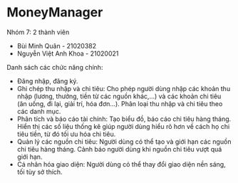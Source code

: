 # MoneyManager 
Nhóm 7: 2 thành viên 
<ul>
  <li>
    Bùi Minh Quân - 21020382 
  </li>
  <li>
    Nguyễn Việt Anh Khoa - 21020021
  </li>
</ul>
Danh sách các chức năng chính: 
<ul>
  <li>
    Đăng nhập, đăng ký.
  </li>
  <li>
    Ghi chép thu nhập và chi tiêu: Cho phép người dùng nhập các khoản thu nhập (lương, thưởng, tiền từ các nguồn khác,...) và các khoản chi tiêu (ăn uống, đi lại, giải trí, hóa đơn...). Phân loại thu nhập và chi tiêu theo các danh mục.
  </li>
  <li>
    Phân tích và báo cáo tài chính: Tạo biểu đồ, báo cáo chi tiêu hàng tháng. Hiển thị các số liệu thống kê giúp người dùng hiểu rõ hơn về cách họ chi tiêu tiền, từ đó tối ưu hóa chi tiêu.
  </li>
  <li>
    Quản lý các nguồn chi tiêu: Người dùng có thể tạo và giới hạn các nguồn chi tiêu hàng tháng. Cảnh báo người dùng khi nguồn chi tiêu vượt quá giới hạn.
  </li>
  <li>
    Cá nhân hóa giao diện: Người dùng có thể thay đổi giao diện nền sáng, tối tùy sở thích.
  </li>

</ul>

